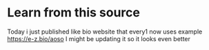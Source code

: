 # Learn from this source
Today i just published like bio website that every1 now uses example https://e-z.bio/aoso
I might be updating it so it looks even better
